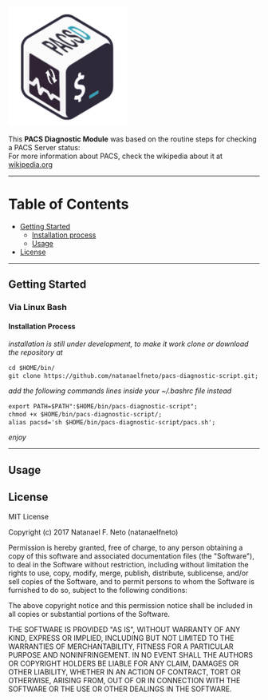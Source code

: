 <p align="left">
  <a href="#">
    <img alt="picture_archiving_and_communication_system-diagnostic-script-logo" src="https://raw.githubusercontent.com/natanaelfneto/pacs-diagnostic-script/master/assets/img/pacsd-image-logo.png" width="240"/>
  </a>
</p>

This **PACS Diagnostic Module** was based on the routine steps for checking a PACS Server status:\
For more information about PACS, check the wikipedia about it at [wikipedia.org](https://en.wikipedia.org/wiki/Picture_archiving_and_communication_system)
***
# Table of Contents
* [Getting Started](#getting-started)
    * [Installation process](#installation-process)
    * [Usage](#usage)
* [License](#license)
***
## Getting Started
### Via Linux Bash
#### Installation Process
_installation is still under development, to make it work_
_clone or download the repository at_
```Shell
cd $HOME/bin/
git clone https://github.com/natanaelfneto/pacs-diagnostic-script.git;
```
_add the following commands lines inside your ~/.bashrc file instead_
```Shell
export PATH=$PATH":$HOME/bin/pacs-diagnostic-script";
chmod +x $HOME/bin/pacs-diagnostic-script/;
alias pacsd='sh $HOME/bin/pacs-diagnostic-script/pacs.sh';
```
_enjoy_
***
## Usage

## License
MIT License

Copyright (c) 2017 Natanael F. Neto (natanaelfneto)

Permission is hereby granted, free of charge, to any person obtaining a copy
of this software and associated documentation files (the "Software"), to deal
in the Software without restriction, including without limitation the rights
to use, copy, modify, merge, publish, distribute, sublicense, and/or sell
copies of the Software, and to permit persons to whom the Software is
furnished to do so, subject to the following conditions:

The above copyright notice and this permission notice shall be included in all
copies or substantial portions of the Software.

THE SOFTWARE IS PROVIDED "AS IS", WITHOUT WARRANTY OF ANY KIND, EXPRESS OR
IMPLIED, INCLUDING BUT NOT LIMITED TO THE WARRANTIES OF MERCHANTABILITY,
FITNESS FOR A PARTICULAR PURPOSE AND NONINFRINGEMENT. IN NO EVENT SHALL THE
AUTHORS OR COPYRIGHT HOLDERS BE LIABLE FOR ANY CLAIM, DAMAGES OR OTHER
LIABILITY, WHETHER IN AN ACTION OF CONTRACT, TORT OR OTHERWISE, ARISING FROM,
OUT OF OR IN CONNECTION WITH THE SOFTWARE OR THE USE OR OTHER DEALINGS IN THE
SOFTWARE.
